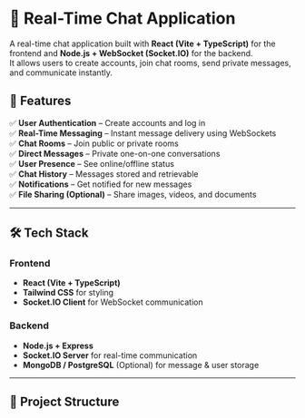 # 💬 Real-Time Chat Application

A real-time chat application built with **React (Vite + TypeScript)** for the frontend and **Node.js + WebSocket (Socket.IO)** for the backend.  
It allows users to create accounts, join chat rooms, send private messages, and communicate instantly.  

## 🚀 Features

✅ **User Authentication** – Create accounts and log in  
✅ **Real-Time Messaging** – Instant message delivery using WebSockets  
✅ **Chat Rooms** – Join public or private rooms  
✅ **Direct Messages** – Private one-on-one conversations  
✅ **User Presence** – See online/offline status  
✅ **Chat History** – Messages stored and retrievable  
✅ **Notifications** – Get notified for new messages  
✅ **File Sharing (Optional)** – Share images, videos, and documents  

---

## 🛠️ Tech Stack

### Frontend
- **React (Vite + TypeScript)**  
- **Tailwind CSS** for styling  
- **Socket.IO Client** for WebSocket communication  

### Backend
- **Node.js + Express**  
- **Socket.IO Server** for real-time communication  
- **MongoDB / PostgreSQL** (Optional) for message & user storage  

---

## 📂 Project Structure

